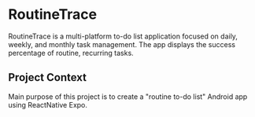 # RoutineTrace

RoutineTrace is a multi-platform to-do list application focused on daily, weekly, and monthly task management. The app displays the success percentage of routine, recurring tasks.

## Project Context

Main purpose of this project is to create a "routine to-do list" Android app using ReactNative Expo.
